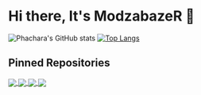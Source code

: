 # Hi there, It's ModzabazeR 👋
![Phachara's GitHub stats](https://github-readme-stats.vercel.app/api?username=ModzabazeR&theme=dracula&show_icons=true) 
[![Top Langs](https://github-readme-stats.vercel.app/api/top-langs/?username=ModzabazeR&langs_count=6&layout=compact&theme=dracula&exclude_repo=WhatDoesProgrammerDo)](https://github.com/anuraghazra/github-readme-stats)

## Pinned Repositories
<a href="https://github.com/ModzabazeR/DocJuice">
  <img align="center" src="https://github-readme-stats.vercel.app/api/pin/?username=ModzabazeR&repo=DocJuice&theme=dracula" />
</a>
<a href="https://github.com/ModzabazeR/OperationBifrost">
  <img align="center" src="https://github-readme-stats.vercel.app/api/pin/?username=ModzabazeR&repo=OperationBifrost&theme=dracula" />
</a>
<a href="https://github.com/ebonian/enneagram-website">
  <img align="center" src="https://github-readme-stats.vercel.app/api/pin/?username=ebonian&repo=enneagram-website&theme=dracula" />
</a>
<a href="https://github.com/ModzabazeR/WhatDoesProgrammerDo">
  <img align="center" src="https://github-readme-stats.vercel.app/api/pin/?username=ModzabazeR&repo=WhatDoesProgrammerDo&theme=dracula" />
</a>
<!--
**ModzabazeR/ModzabazeR** is a ✨ _special_ ✨ repository because its `README.md` (this file) appears on your GitHub profile.

Here are some ideas to get you started:

- 🔭 I’m currently working on ...
- 🌱 I’m currently learning ...
- 👯 I’m looking to collaborate on ...
- 🤔 I’m looking for help with ...
- 💬 Ask me about ...
- 📫 How to reach me: ...
- 😄 Pronouns: ...
- ⚡ Fun fact: ...
-->
